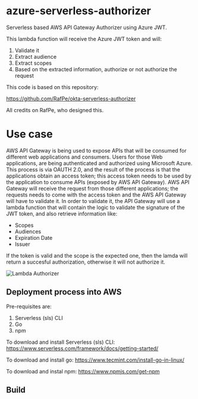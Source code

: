 # azure-serverless-authorizer
Serverless based AWS API Gateway Authorizer using Azure JWT.

This lambda function will receive the Azure JWT token and will:

1. Validate it
2. Extract audience
3. Extract scopes
4. Based on the extracted information, authorize or not authorize the request

This code is based on this repository:

https://github.com/RafPe/okta-serverless-authorizer

All credits on RafPe, who designed this.

# Use case

AWS API Gateway is being used to expose APIs that will be consumed for different web applications and consumers.
Users for those Web applications, are being authenticated and authorized using Microsoft Azure. This process is via OAUTH 2.0, and the result of the process is that the applications obtain an access token; this access token needs to be used by the application to consume APIs (exposed by AWS API Gateway). 
AWS API Gateway will receive the request from those different applications; the requests needs to come with the access token and the AWS API Gateway will have to validate it. In order to validate it, the API Gateway will use a lambda function that will contain the logic to validate the signature of the JWT token, and also retrieve information like:

* Scopes
* Audiences
* Expiration Date
* Issuer

If the token is valid and the scope is the expected one, then the lamda will return a succesful authorization, otherwise it will not authorize it.

![Lambda Authorizer](https://d2908q01vomqb2.cloudfront.net/22d200f8670dbdb3e253a90eee5098477c95c23d/2020/03/22/Secure-API-Gateway-b-Figure-1.png)


## Deployment process into AWS

Pre-requisites are:

1. Serverless (sls) CLI
2. Go 
3. npm

To download and install Serverless (sls) CLI:
https://www.serverless.com/framework/docs/getting-started/

To download and install go:
https://www.tecmint.com/install-go-in-linux/

To download and instal npm:
https://www.npmjs.com/get-npm

## Build 

